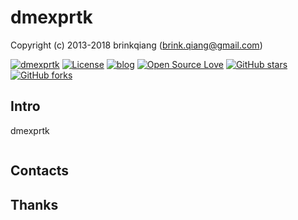 # dmexprtk

Copyright (c) 2013-2018 brinkqiang (brink.qiang@gmail.com)

[![dmexprtk](https://img.shields.io/badge/brinkqiang-dmexprtk-blue.svg?style=flat-square)](https://github.com/brinkqiang/dmexprtk)
[![License](https://img.shields.io/badge/license-MIT-brightgreen.svg)](https://github.com/brinkqiang/dmexprtk/blob/master/LICENSE)
[![blog](https://img.shields.io/badge/Author-Blog-7AD6FD.svg)](https://brinkqiang.github.io/)
[![Open Source Love](https://badges.frapsoft.com/os/v3/open-source.png)](https://github.com/brinkqiang)
[![GitHub stars](https://img.shields.io/github/stars/brinkqiang/dmexprtk.svg?label=Stars)](https://github.com/brinkqiang/dmexprtk) 
[![GitHub forks](https://img.shields.io/github/forks/brinkqiang/dmexprtk.svg?label=Fork)](https://github.com/brinkqiang/dmexprtk)

## Intro
dmexprtk
```cpp
```
## Contacts

## Thanks
